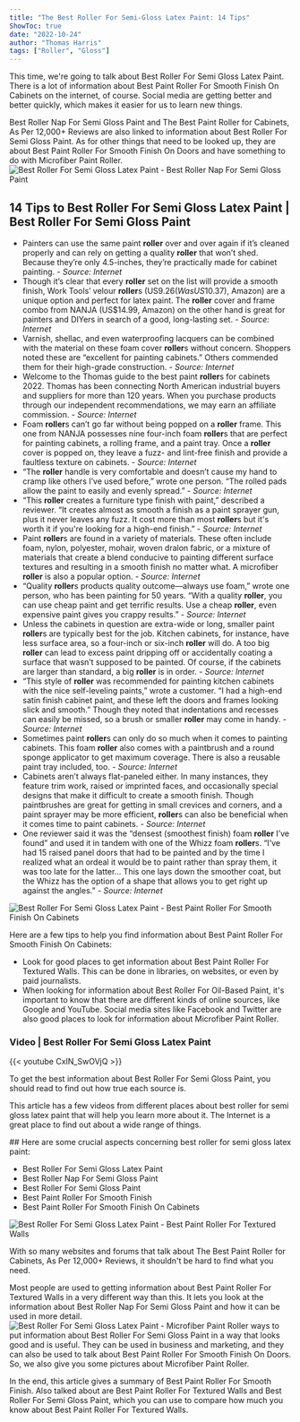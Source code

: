 ```yaml
---
title: "The Best Roller For Semi-Gloss Latex Paint: 14 Tips"
ShowToc: true 
date: "2022-10-24"
author: "Thomas Harris" 
tags: ["Roller", "Gloss"]
---
```


	
This time, we're going to talk about Best Roller For Semi Gloss Latex Paint. There is a lot of information about Best Paint Roller For Smooth Finish On Cabinets on the internet, of course. Social media are getting better and better quickly, which makes it easier for us to learn new things.

Best Roller Nap For Semi Gloss Paint and The Best Paint Roller for Cabinets, As Per 12,000+ Reviews are also linked to information about Best Roller For Semi Gloss Paint. As for other things that need to be looked up, they are about Best Paint Roller For Smooth Finish On Doors and have something to do with Microfiber Paint Roller.
<img loading="lazy" src="https://images.homedepot-static.com/productImages/b0af6842-4d97-4365-8a5e-9a9ab44d2618/svn/ultra-pure-white-behr-premium-plus-paint-colors-305001-64_1000.jpg" onerror="this.onerror=null;this.src='https://blogger.googleusercontent.com/img/a/AVvXsEhe7F7TRXHtjiKvHb5vS7DmnxvpHiDyoYyYvm1nHB3Qp2_w3BnM6A2eq4v7FYxCC9bfZt3a9vIMtAYEKUiaDQbHMg-ViyGmRIj39MLp0bGFfgfYw1Dc9q_H-T0wiTm3l0Uq42dETrN9eC8aGJ9_IORZsxST1AcLR7np1koOfcc7tnHa4S8Mwz_xD9d0=s16000';" alt="Best Roller For Semi Gloss Latex Paint - Best Roller Nap For Semi Gloss Paint" >

## 14 Tips to Best Roller For Semi Gloss Latex Paint | Best Roller For Semi Gloss Paint
-   Painters can use the same paint **roller** over and over again if it’s cleaned properly and can rely on getting a quality **roller** that won’t shed. Because they’re only 4.5-inches, they’re practically made for cabinet painting. - <cite>Source: Internet</cite>
-   Though it’s clear that every **roller** set on the list will provide a smooth finish, Work Tools’ velour **roller**s (US$9.26 (Was US$10.37), Amazon) are a unique option and perfect for latex paint. The **roller** cover and frame combo from NANJA (US$14.99, Amazon) on the other hand is great for painters and DIYers in search of a good, long-lasting set. - <cite>Source: Internet</cite>
-   Varnish, shellac, and even waterproofing lacquers can be combined with the material on these foam cover **roller**s without concern. Shoppers noted these are “excellent for painting cabinets.” Others commended them for their high-grade construction. - <cite>Source: Internet</cite>
-   Welcome to the Thomas guide to the best paint **roller**s for cabinets 2022. Thomas has been connecting North American industrial buyers and suppliers for more than 120 years. When you purchase products through our independent recommendations, we may earn an affiliate commission. - <cite>Source: Internet</cite>
-   Foam **roller**s can’t go far without being popped on a **roller** frame. This one from NANJA possesses nine four-inch foam **roller**s that are perfect for painting cabinets, a rolling frame, and a paint tray. Once a **roller** cover is popped on, they leave a fuzz- and lint-free finish and provide a faultless texture on cabinets. - <cite>Source: Internet</cite>
-   “The **roller** handle is very comfortable and doesn’t cause my hand to cramp like others I’ve used before,” wrote one person. “The rolled pads allow the paint to easily and evenly spread.” - <cite>Source: Internet</cite>
-   “This **roller** creates a furniture type finish with paint,” described a reviewer. “It creates almost as smooth a finish as a paint sprayer gun, plus it never leaves any fuzz. It cost more than most **roller**s but it's worth it if you're looking for a high-end finish.” - <cite>Source: Internet</cite>
-   Paint **roller**s are found in a variety of materials. These often include foam, nylon, polyester, mohair, woven dralon fabric, or a mixture of materials that create a blend conducive to painting different surface textures and resulting in a smooth finish no matter what. A microfiber **roller** is also a popular option. - <cite>Source: Internet</cite>
-   “Quality **roller**s products quality outcome—always use foam,” wrote one person, who has been painting for 50 years. “With a quality **roller**, you can use cheap paint and get terrific results. Use a cheap **roller**, even expensive paint gives you crappy results.” - <cite>Source: Internet</cite>
-   Unless the cabinets in question are extra-wide or long, smaller paint **roller**s are typically best for the job. Kitchen cabinets, for instance, have less surface area, so a four-inch or six-inch **roller** will do. A too big **roller** can lead to excess paint dripping off or accidentally coating a surface that wasn’t supposed to be painted. Of course, if the cabinets are larger than standard, a big **roller** is in order. - <cite>Source: Internet</cite>
-   “This style of **roller** was recommended for painting kitchen cabinets with the nice self-leveling paints,” wrote a customer. “I had a high-end satin finish cabinet paint, and these left the doors and frames looking slick and smooth.” Though they noted that indentations and recesses can easily be missed, so a brush or smaller **roller** may come in handy. - <cite>Source: Internet</cite>
-   Sometimes paint **roller**s can only do so much when it comes to painting cabinets. This foam **roller** also comes with a paintbrush and a round sponge applicator to get maximum coverage. There is also a reusable paint tray included, too. - <cite>Source: Internet</cite>
-   Cabinets aren’t always flat-paneled either. In many instances, they feature trim work, raised or imprinted faces, and occasionally special designs that make it difficult to create a smooth finish. Though paintbrushes are great for getting in small crevices and corners, and a paint sprayer may be more efficient, **roller**s can also be beneficial when it comes time to paint cabinets. - <cite>Source: Internet</cite>
-   One reviewer said it was the “densest (smoothest finish) foam **roller** I’ve found” and used it in tandem with one of the Whizz foam **roller**s. “I’ve had 15 raised panel doors that had to be painted and by the time I realized what an ordeal it would be to paint rather than spray them, it was too late for the latter… This one lays down the smoother coat, but the Whizz has the option of a shape that allows you to get right up against the angles.” - <cite>Source: Internet</cite>


<img loading="lazy" src="https://i1.wp.com/3.bp.blogspot.com/-NJpdBiDDyE8/VtHrS53mkvI/AAAAAAAAeSw/lUJ05m35dxc/s1600/How%2Bto%2Bpaint%2Bkitchen%2Bcabinets.jpg?ssl=1" onerror="this.onerror=null;this.src='https://blogger.googleusercontent.com/img/a/AVvXsEhe7F7TRXHtjiKvHb5vS7DmnxvpHiDyoYyYvm1nHB3Qp2_w3BnM6A2eq4v7FYxCC9bfZt3a9vIMtAYEKUiaDQbHMg-ViyGmRIj39MLp0bGFfgfYw1Dc9q_H-T0wiTm3l0Uq42dETrN9eC8aGJ9_IORZsxST1AcLR7np1koOfcc7tnHa4S8Mwz_xD9d0=s16000';" alt="Best Roller For Semi Gloss Latex Paint - Best Paint Roller For Smooth Finish On Cabinets" >

Here are a few tips to help you find information about Best Paint Roller For Smooth Finish On Cabinets:
- Look for good places to get information about Best Paint Roller For Textured Walls. This can be done in libraries, on websites, or even by paid journalists.
- When looking for information about Best Roller For Oil-Based Paint, it's important to know that there are different kinds of online sources, like Google and YouTube. Social media sites like Facebook and Twitter are also good places to look for information about Microfiber Paint Roller.

### Video | Best Roller For Semi Gloss Latex Paint
{{< youtube CxIN_SwOVjQ >}} 

To get the best information about Best Roller For Semi Gloss Paint, you should read to find out how true each source is.

This article has a few videos from different places about best roller for semi gloss latex paint that will help you learn more about it. The Internet is a great place to find out about a wide range of things.
<script async="async" data-cfasync="false" src="//normallydemandedalter.com/fe63df3c5408708b15d8dc3d9b206b31/invoke.js"></script>
<div id="container-fe63df3c5408708b15d8dc3d9b206b31"></div>
## Here are some crucial aspects concerning best roller for semi gloss latex paint:

- Best Roller For Semi Gloss Latex Paint
- Best Roller Nap For Semi Gloss Paint
- Best Roller For Semi Gloss Paint
- Best Paint Roller For Smooth Finish
- Best Paint Roller For Smooth Finish On Cabinets

 <img loading="lazy" src="http://traditionalpainter.com/wp-content/uploads/2013/04/Wall-and-Ceiling-Brushes-Kenilworth.jpg" onerror="this.onerror=null;this.src='https://blogger.googleusercontent.com/img/a/AVvXsEhe7F7TRXHtjiKvHb5vS7DmnxvpHiDyoYyYvm1nHB3Qp2_w3BnM6A2eq4v7FYxCC9bfZt3a9vIMtAYEKUiaDQbHMg-ViyGmRIj39MLp0bGFfgfYw1Dc9q_H-T0wiTm3l0Uq42dETrN9eC8aGJ9_IORZsxST1AcLR7np1koOfcc7tnHa4S8Mwz_xD9d0=s16000';" alt="Best Roller For Semi Gloss Latex Paint - Best Paint Roller For Textured Walls" >

With so many websites and forums that talk about The Best Paint Roller for Cabinets, As Per 12,000+ Reviews, it shouldn't be hard to find what you need.

Most people are used to getting information about Best Paint Roller For Textured Walls in a very different way than this. It lets you look at the information about Best Roller Nap For Semi Gloss Paint and how it can be used in more detail.
<img loading="lazy" src="http://www.rolon.com.au/wp/wp-content/uploads/2013/12/Paint-Roller-Used.jpg" onerror="this.onerror=null;this.src='https://blogger.googleusercontent.com/img/a/AVvXsEhe7F7TRXHtjiKvHb5vS7DmnxvpHiDyoYyYvm1nHB3Qp2_w3BnM6A2eq4v7FYxCC9bfZt3a9vIMtAYEKUiaDQbHMg-ViyGmRIj39MLp0bGFfgfYw1Dc9q_H-T0wiTm3l0Uq42dETrN9eC8aGJ9_IORZsxST1AcLR7np1koOfcc7tnHa4S8Mwz_xD9d0=s16000';" alt="Best Roller For Semi Gloss Latex Paint - Microfiber Paint Roller" >
ways to put information about Best Roller For Semi Gloss Paint in a way that looks good and is useful. They can be used in business and marketing, and they can also be used to talk about Best Paint Roller For Smooth Finish On Doors. So, we also give you some pictures about Microfiber Paint Roller.

In the end, this article gives a summary of Best Paint Roller For Smooth Finish. Also talked about are Best Paint Roller For Textured Walls and Best Roller For Semi Gloss Paint, which you can use to compare how much you know about Best Paint Roller For Textured Walls.
	
	
	
	

